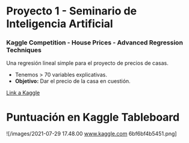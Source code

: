 # Proyecto 1 - Seminario de Inteligencia Artificial

### Kaggle Competition - House Prices - Advanced Regression Techniques

Una regresión lineal simple para el proyecto de precios de casas. 

- Tenemos > 70 variables explicativas. 
- **Objetivo:** Dar el precio de la casa en cuestión.

[Link a Kaggle](https://www.kaggle.com/c/house-prices-advanced-regression-techniques/data)

# Puntuación en Kaggle Tableboard

![/images/2021-07-29 17.48.00 www.kaggle.com 6bf6bf4b5451.png]
